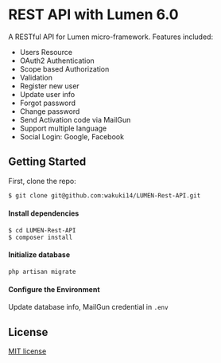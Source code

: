 
# REST API with Lumen 6.0

A RESTful API for Lumen micro-framework. Features included:

- Users Resource
- OAuth2 Authentication
- Scope based Authorization
- Validation
- Register new user
- Update user info
- Forgot password
- Change password
- Send Activation code via MailGun
- Support multiple language
- Social Login: Google, Facebook 

## Getting Started
First, clone the repo:
```bash
$ git clone git@github.com:wakuki14/LUMEN-Rest-API.git
```

#### Install dependencies
```
$ cd LUMEN-Rest-API
$ composer install
```
#### Initialize database
```
php artisan migrate
```

#### Configure the Environment
Update database info, MailGun credential in `.env`


## License

 [MIT license](http://opensource.org/licenses/MIT)

